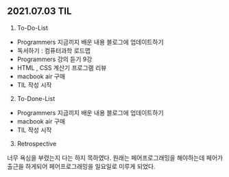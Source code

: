 ## 2021.07.03 TIL

1. To-Do-List
- Programmers 지금끼지 배운 내용 블로그에 업데이트하기
- 독서하기 : 컴퓨터과학 로드맵
- Programmers 강의 듣기 9강
- HTML , CSS 계산기 프로그램 리뷰
- macbook air 구매
- TIL 작성 시작

2. To-Done-List
- Programmers 지금끼지 배운 내용 블로그에 업데이트하기
- macbook air 구매
- TIL 작성 시작

3. Retrospective

너무 욕심을 부렸는지 다는 하지 목하였다.
원래는 페어프로그래밍을 해야하는데 페어가 출근을 하게되어 페어프로그래밍을 일요일로 미루게 되었다.